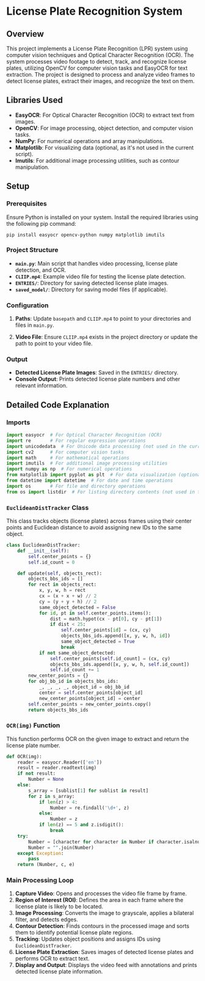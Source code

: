 
# License Plate Recognition System

## Overview

This project implements a License Plate Recognition (LPR) system using computer vision techniques and Optical Character Recognition (OCR). The system processes video footage to detect, track, and recognize license plates, utilizing OpenCV for computer vision tasks and EasyOCR for text extraction. The project is designed to process and analyze video frames to detect license plates, extract their images, and recognize the text on them.

## Libraries Used

- **EasyOCR**: For Optical Character Recognition (OCR) to extract text from images.
- **OpenCV**: For image processing, object detection, and computer vision tasks.
- **NumPy**: For numerical operations and array manipulations.
- **Matplotlib**: For visualizing data (optional, as it's not used in the current script).
- **Imutils**: For additional image processing utilities, such as contour manipulation.

## Setup

### Prerequisites

Ensure Python is installed on your system. Install the required libraries using the following pip command:

```
pip install easyocr opencv-python numpy matplotlib imutils
```

### Project Structure

- **`main.py`**: Main script that handles video processing, license plate detection, and OCR.
- **`CLIIP.mp4`**: Example video file for testing the license plate detection.
- **`ENTRIES/`**: Directory for saving detected license plate images.
- **`saved_model/`**: Directory for saving model files (if applicable).

### Configuration

1. **Paths**: Update `basepath` and `CLIIP.mp4` to point to your directories and files in `main.py`.

2. **Video File**: Ensure `CLIIP.mp4` exists in the project directory or update the path to point to your video file.


### Output

- **Detected License Plate Images**: Saved in the `ENTRIES/` directory.
- **Console Output**: Prints detected license plate numbers and other relevant information.

## Detailed Code Explanation

### Imports

```python
import easyocr  # For Optical Character Recognition (OCR)
import re       # For regular expression operations
import unicodedata  # For Unicode data processing (not used in the current script)
import cv2      # For computer vision tasks
import math     # For mathematical operations
import imutils  # For additional image processing utilities
import numpy as np  # For numerical operations
from matplotlib import pyplot as plt  # For data visualization (optional)
from datetime import datetime  # For date and time operations
import os       # For file and directory operations
from os import listdir  # For listing directory contents (not used in the current script)
```

### `EuclideanDistTracker` Class

This class tracks objects (license plates) across frames using their center points and Euclidean distance to avoid assigning new IDs to the same object.

```python
class EuclideanDistTracker:
    def __init__(self):
        self.center_points = {}
        self.id_count = 0

    def update(self, objects_rect):
        objects_bbs_ids = []
        for rect in objects_rect:
            x, y, w, h = rect
            cx = (x + x + w) // 2
            cy = (y + y + h) // 2
            same_object_detected = False
            for id, pt in self.center_points.items():
                dist = math.hypot(cx - pt[0], cy - pt[1])
                if dist < 25:
                    self.center_points[id] = (cx, cy)
                    objects_bbs_ids.append([x, y, w, h, id])
                    same_object_detected = True
                    break
            if not same_object_detected:
                self.center_points[self.id_count] = (cx, cy)
                objects_bbs_ids.append([x, y, w, h, self.id_count])
                self.id_count += 1
        new_center_points = {}
        for obj_bb_id in objects_bbs_ids:
            _, _, _, _, object_id = obj_bb_id
            center = self.center_points[object_id]
            new_center_points[object_id] = center
        self.center_points = new_center_points.copy()
        return objects_bbs_ids
```

### `OCR(img)` Function

This function performs OCR on the given image to extract and return the license plate number. 

```python
def OCR(img):
    reader = easyocr.Reader(['en'])
    result = reader.readtext(img)
    if not result:
        Number = None
    else:
        s_array = [sublist[1] for sublist in result]
        for z in s_array:
            if len(z) > 4:
                Number = re.findall('\d+', z)
            else:
                Number = z
            if len(z) == 5 and z.isdigit():
                break
    try:
        Number = [character for character in Number if character.isalnum()]
        Number = "".join(Number)
    except Exception:
        pass
    return (Number, c, e)
```

### Main Processing Loop

1. **Capture Video**: Opens and processes the video file frame by frame.
2. **Region of Interest (ROI)**: Defines the area in each frame where the license plate is likely to be located.
3. **Image Processing**: Converts the image to grayscale, applies a bilateral filter, and detects edges.
4. **Contour Detection**: Finds contours in the processed image and sorts them to identify potential license plate regions.
5. **Tracking**: Updates object positions and assigns IDs using `EuclideanDistTracker`.
6. **License Plate Extraction**: Saves images of detected license plates and performs OCR to extract text.
7. **Display and Output**: Displays the video feed with annotations and prints detected license plate information.




